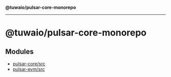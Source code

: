 **@tuwaio/pulsar-core-monorepo**

***

# @tuwaio/pulsar-core-monorepo

## Modules

- [pulsar-core/src](pulsar-core/src/README.md)
- [pulsar-evm/src](pulsar-evm/src/README.md)
